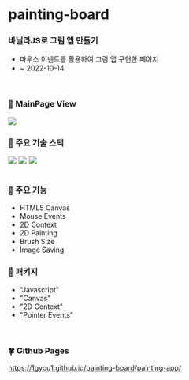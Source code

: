 # painting-board

### 바닐라JS로 그림 앱 만들기
- 마우스 이벤트를 활용하여 그림 앱 구현한 페이지
- ~ 2022-10-14

<br>

### 👀 MainPage View

<img src="https://github.com/1GYOU1/painting-board/assets/90018379/7ea47302-2aaa-454f-a370-7342b41e52dd">

<br>

### 📌 주요 기술 스택

<div style="display:flex;">
    <img src="https://img.shields.io/badge/HTML5-E34F26?style=flat-square&logo=HTML5&logoColor=white" style="margin-right:5px;"/>
    <img src="https://img.shields.io/badge/CSS3-F68212?style=flat-square&logo=CSS3&logoColor=white" style="margin-right:5px;"/>
    <img src="https://img.shields.io/badge/JavaScript-F7DF1E?style=flat-square&logo=JavaScript&logoColor=white"/>
</div>

<br>

### 📌 주요 기능

- HTML5 Canvas
- Mouse Events
- 2D Context
- 2D Painting
- Brush Size
- Image Saving

### 📌 패키지
- "Javascript"
- "Canvas"
- "2D Context"
- "Pointer Events"

<br>

### 🍀 Github Pages
https://1gyou1.github.io/painting-board/painting-app/